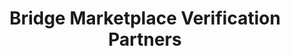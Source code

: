 ---
id: marketplace-partners
title: Bridge Marketplace Verification Partners
sidebar_label: Verification Partners
---